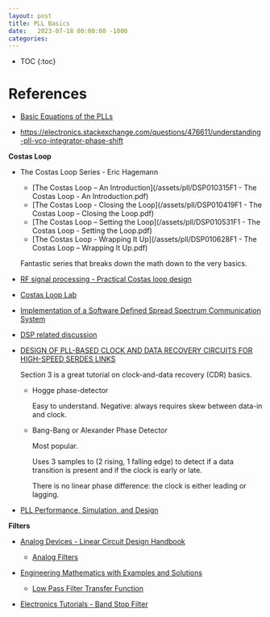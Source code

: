 ```yaml
---
layout: post
title: PLL Basics
date:   2023-07-18 00:00:00 -1000
categories:
---
```


* TOC
{:toc}


# References

* [Basic Equations of the PLLs](https://catalogimages.wiley.com/images/db/pdf/0470848669.excerpt.pdf)


* https://electronics.stackexchange.com/questions/476611/understanding-pll-vco-integrator-phase-shift

**Costas Loop**

* The Costas Loop Series - Eric Hagemann

    * [The Costas Loop – An Introduction](/assets/pll/DSP010315F1 - The Costas Loop - An Introduction.pdf)
    * [The Costas Loop - Closing the Loop](/assets/pll/DSP010419F1 - The Costas Loop – Closing the Loop.pdf)
    * [The Costas Loop – Setting the Loop](/assets/pll/DSP010531F1 - The Costas Loop - Setting the Loop.pdf)
    * [The Costas Loop - Wrapping It Up](/assets/pll/DSP010628F1 - The Costas Loop – Wrapping It Up.pdf)

    Fantastic series that breaks down the math down to the very basics.

* [RF signal processing - Practical Costas loop design](https://ez.analog.com/cfs-filesystemfile/__key/communityserver-discussions-components-files/333/Costas-Loop.pdf)

* [Costas Loop Lab](http://zimmer.fresnostate.edu/~pkinman/pdfs/Costas%20Loop.pdf)

* [Implementation of a Software Defined Spread Spectrum Communication System](https://egrove.olemiss.edu/cgi/viewcontent.cgi?article=1032&context=etd)

* [DSP related discussion](https://www.dsprelated.com/showthread/comp.dsp/112658-1.php)

* [DESIGN OF PLL-BASED CLOCK AND DATA RECOVERY CIRCUITS FOR HIGH-SPEED SERDES LINKS](https://core.ac.uk/download/pdf/29156891.pdf)

    Section 3 is a great tutorial on clock-and-data recovery (CDR) basics.

    * Hogge phase-detector

        Easy to understand. Negative: always requires skew between data-in and clock.

    * Bang-Bang or Alexander Phase Detector

        Most popular.

        Uses 3 samples to (2 rising, 1 falling edge) to detect if a data transition is present
        and if the clock is early or late.

        There is no linear phase difference: the clock is either leading or lagging.

* [PLL Performance, Simulation, and Design](https://www.ti.com.cn/cn/lit/ml/snaa106c/snaa106c.pdf)

**Filters**


* [Analog Devices - Linear Circuit Design Handbook](https://www.analog.com/en/education/education-library/linear-circuit-design-handbook.html)

    * [Analog Filters](https://www.analog.com/media/en/training-seminars/design-handbooks/basic-linear-design/chapter8.pdf)

* [Engineering Mathematics with Examples and Solutions](https://www.mathforengineers.com/)

    * [Low Pass Filter Transfer Function](https://www.mathforengineers.com/filters/low-pass-filter-transfer-function.html)

* [Electronics Tutorials - Band Stop Filter](https://www.electronics-tutorials.ws/filter/band-stop-filter.html)

